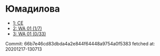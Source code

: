 # Юмадилова
- [1: CE](1.md)
- [2: WA 01 (1/7)](2.md)
- [3: WA 01 (0/33)](3.md)

Commit: 66b7e46cd83dbda4a2e844f64448a9754a0f5383
 fetched at: 20201217-130713
